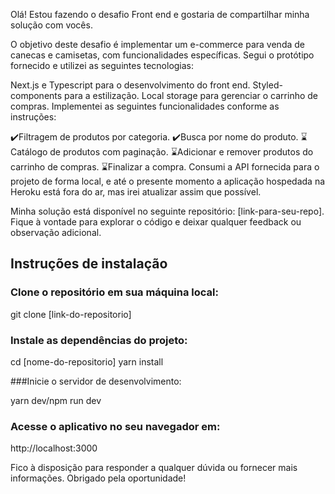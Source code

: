 Olá! Estou fazendo o desafio Front end e gostaria de compartilhar minha solução com vocês.

O objetivo deste desafio é implementar um e-commerce para venda de canecas e camisetas, com funcionalidades específicas. Segui o protótipo fornecido e utilizei as seguintes tecnologias:

Next.js e Typescript para o desenvolvimento do front end.
Styled-components para a estilização.
Local storage para gerenciar o carrinho de compras.
Implementei as seguintes funcionalidades conforme as instruções:

✔️Filtragem de produtos por categoria.
✔️Busca por nome do produto.
⌛Catálogo de produtos com paginação.
⌛Adicionar e remover produtos do carrinho de compras.
⌛Finalizar a compra.
Consumi a API fornecida para o projeto de forma local, e até o presente momento a aplicação hospedada na Heroku está fora do ar, mas irei atualizar assim que possível.

Minha solução está disponível no seguinte repositório: [link-para-seu-repo]. Fique à vontade para explorar o código e deixar qualquer feedback ou observação adicional.

## Instruções de instalação
### Clone o repositório em sua máquina local:


git clone [link-do-repositorio]
### Instale as dependências do projeto:

cd [nome-do-repositorio]
yarn install

###Inicie o servidor de desenvolvimento:

yarn dev/npm run dev

### Acesse o aplicativo no seu navegador em:
http://localhost:3000

Fico à disposição para responder a qualquer dúvida ou fornecer mais informações. Obrigado pela oportunidade!
